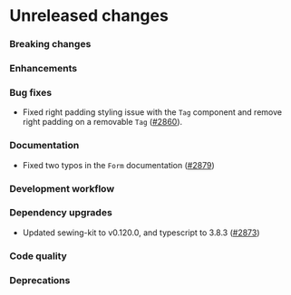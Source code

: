 # Unreleased changes

### Breaking changes

### Enhancements

### Bug fixes

- Fixed right padding styling issue with the `Tag` component and remove right padding on a removable `Tag` ([#2860](https://github.com/Shopify/polaris-react/pull/2860)).

### Documentation

- Fixed two typos in the `Form` documentation ([#2879](https://github.com/Shopify/polaris-react/pull/2879))

### Development workflow

### Dependency upgrades

- Updated sewing-kit to v0.120.0, and typescript to 3.8.3 ([#2873](https://github.com/Shopify/polaris-react/pull/2873))

### Code quality

### Deprecations
